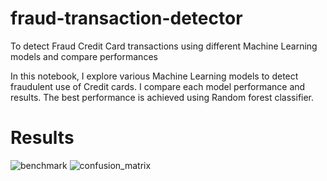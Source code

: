 # fraud-transaction-detector
To detect Fraud Credit Card transactions using different Machine Learning models and compare performances

In this notebook, I explore various Machine Learning models to detect fraudulent use of Credit cards. I compare each model performance and results. The best performance is achieved using Random forest classifier.

# Results
![benchmark](https://user-images.githubusercontent.com/84268775/203566866-799f3b25-4d82-4f95-99ae-8afeb8829806.png)
![confusion_matrix](https://user-images.githubusercontent.com/84268775/203566940-52692ca9-77e4-4997-8bae-42d06f17ff66.png)
